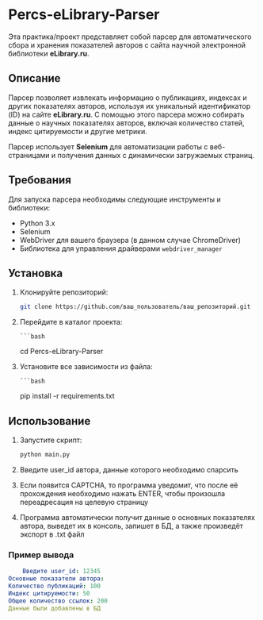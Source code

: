 # Percs-eLibrary-Parser

Эта практика/проект представляет собой парсер для автоматического сбора и хранения показателей авторов с сайта научной электронной библиотеки **eLibrary.ru**.

## Описание

Парсер позволяет извлекать информацию о публикациях, индексах и других показателях авторов, используя их уникальный идентификатор (ID) на сайте **eLibrary.ru**. С помощью этого парсера можно собирать данные о научных показателях авторов, включая количество статей, индекс цитируемости и другие метрики.

Парсер использует **Selenium** для автоматизации работы с веб-страницами и получения данных с динамически загружаемых страниц.

## Требования

Для запуска парсера необходимы следующие инструменты и библиотеки:

- Python 3.x
- Selenium
- WebDriver для вашего браузера (в данном случае ChromeDriver)
- Библиотека для управления драйверами `webdriver_manager`

## Установка

1. Клонируйте репозиторий:

   ```bash
   git clone https://github.com/ваш_пользователь/ваш_репозиторий.git

2. Перейдите в каталог проекта:
       
       ```bash
   cd Percs-eLibrary-Parser

3. Установите все зависимости из файла:
      
       ```bash
   pip install -r requirements.txt

## Использование

1. Запустите скрипт:

   ```bash
   python main.py

2. Введите user_id автора, данные которого необходимо спарсить

3. Если появится CAPTCHA, то программа уведомит, что после её прохождения необходимо нажать ENTER, чтобы произошла переадресация на целевую страницу

4. Программа автоматически получит данные о основных показателях автора, выведет их в консоль, запишет в БД, а также произведёт экспорт в .txt файл

### Пример вывода

```yaml
    Введите user_id: 12345
Основные показатели автора:
Количество публикаций: 100
Индекс цитируемости: 50
Общее количество ссылок: 200
Данные были добавлены в БД


